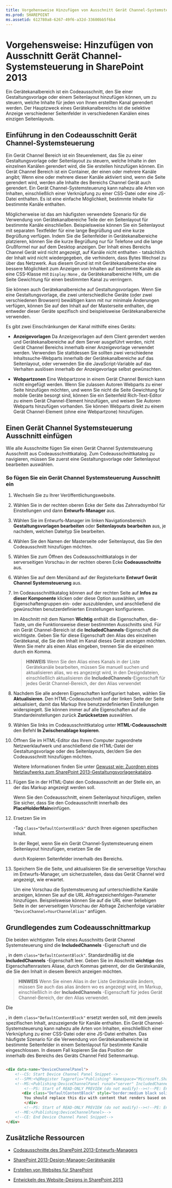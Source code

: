 ```yaml
---
title: Vorgehensweise Hinzufügen von Ausschnitt Gerät Channel-Systemsteuerung in SharePoint 2013
ms.prod: SHAREPOINT
ms.assetid: 612780a8-6267-49f6-a32d-33600bb5f6b4
---
```



# Vorgehensweise: Hinzufügen von Ausschnitt Gerät Channel-Systemsteuerung in SharePoint 2013
Ein Gerätekanalbereich ist ein Codeausschnitt, den Sie einer Gestaltungsvorlage oder einem Seitenlayout hinzufügen können, um zu steuern, welche Inhalte für jeden von Ihnen erstellten Kanal gerendert werden. Der Hauptzweck eines Gerätekanalbereichs ist die selektive Anzeige verschiedener Seitenfelder in verschiedenen Kanälen eines einzigen Seitenlayouts.
## Einführung in den Codeausschnitt Gerät Channel-Systemsteuerung
<a name="Introduction"> </a>

Ein Gerät Channel Bereich ist ein Steuerelement, das Sie zu einer Gestaltungsvorlage oder Seitenlayout zu steuern, welche Inhalte in den einzelnen Kanälen gerendert wird, die Sie erstellen hinzufügen können. Ein Gerät Channel Bereich ist ein Container, der einen oder mehrere Kanäle angibt; Wenn eine oder mehrere dieser Kanäle aktiviert sind, wenn die Seite gerendert wird, werden alle Inhalte des Bereichs Channel Gerät auch gerendert. Ein Gerät Channel-Systemsteuerung kann nahezu alle Arten von Inhalten, einschließlich einer Verknüpfung zu einer CSS-Datei oder eine JS-Datei enthalten. Es ist eine einfache Möglichkeit, bestimmte Inhalte für bestimmte Kanäle enthalten.
  
    
    
Möglicherweise ist das am häufigsten verwendete Szenario für die Verwendung von Gerätekanalbereiche Teile der ein Seitenlayout für bestimmte Kanäle einschließen. Beispielsweise können Sie ein Seitenlayout mit separaten Textfelder für eine lange Begrüßung und eine kurze Begrüßung verfügen. Indem Sie die Seitenfelder in Gerätekanalbereiche platzieren, können Sie die kurze Begrüßung nur für Telefone und die lange Grußformel nur auf dem Desktop anzeigen. Der Inhalt eines Bereichs Channel Gerät wird nicht angezeigt, auf Kanäle nicht enthalten - tatsächlich der Inhalt wird nicht wiedergegeben, die verhindern, dass Bytes Wechsel zu über das Netzwerk. Aus diesem Grund ist mit Gerätekanalbereiche eine bessere Möglichkeit zum Anzeigen von Inhalten auf bestimmte Kanäle als eine CSS-Klasse mit  `Display:None` , da Gerätekanalbereiche Hilfe, um die Seite Gewichtung für einen bestimmten Kanal zu verringern.
  
    
    
Sie können auch Gerätekanalbereiche auf Gestaltungsvorlagen. Wenn Sie eine Gestaltungsvorlage, die zwei unterschiedliche Geräte (oder zwei verschiedenen Browsern) bewältigen kann mit nur minimale Änderungen verfügen, können Sie auf den Inhalt auf der Masterseite enthalten, die entweder dieser Geräte spezifisch sind beispielsweise Gerätekanalbereiche verwenden.
  
    
    
Es gibt zwei Einschränkungen der Kanal mithilfe eines Geräts:
  
    
    

- **Anzeigevorlagen** Da Anzeigevorlagen auf dem Client gerendert werden und Gerätekanalbereiche auf dem Server ausgeführt werden, nicht Gerät Channel Bereichs innerhalb einer Anzeigevorlage verwendet werden. Verwenden Sie stattdessen Sie sollten zwei verschiedene Inhaltssuche-Webparts innerhalb der Gerätekanalbereiche auf das Seitenlayout, oder verwenden Sie die JavaScript-Variable auf das Verhalten auslösen innerhalb der Anzeigevorlage selbst gewünschten.
    
  
- **Webpartzonen** Eine Webpartzone in einem Gerät Channel Bereich kann nicht eingefügt werden. Wenn Sie zulassen Autoren Webparts zu einer Seite hinzufügen möchten, und wenn Sie nicht die Seite Gewichtung für mobile Geräte besorgt sind, können Sie ein Seitenfeld Rich-Text-Editor zu einem Gerät Channel-Element hinzufügen, und weisen Sie Autoren Webparts hinzufügen vorhanden. Sie können Webparts direkt zu einem Gerät Channel-Element (ohne eine Webpartzone) hinzufügen.
    
  

## Einen Gerät Channel Systemsteuerung Ausschnitt einfügen
<a name="InsertSnippet"> </a>

Wie alle Ausschnitte fügen Sie einen Gerät Channel Systemsteuerung Ausschnitt aus Codeausschnittkatalog. Zum Codeausschnittkatalog zu navigieren, müssen Sie zuerst eine Gestaltungsvorlage oder Seitenlayout bearbeiten auswählen.
  
    
    

### So fügen Sie ein Gerät Channel Systemsteuerung Ausschnitt ein


1. Wechseln Sie zu Ihrer Veröffentlichungswebsite.
    
  
2. Wählen Sie in der rechten oberen Ecke der Seite das Zahnradsymbol für Einstellungen und dann **Entwurfs-Manager** aus.
    
  
3. Wählen Sie im Entwurfs-Manager im linken Navigationsbereich **Gestaltungsvorlagen bearbeiten** oder **Seitenlayouts bearbeiten** aus, je nachdem, welchen Dateityp Sie bearbeiten.
    
  
4. Wählen Sie den Namen der Masterseite oder Seitenlayout, das Sie den Codeausschnitt hinzufügen möchten.
    
  
5. Wählen Sie zum Öffnen des Codeausschnittkatalogs in der serverseitigen Vorschau in der rechten oberen Ecke **Codeausschnitte** aus.
    
  
6. Wählen Sie auf dem Menüband auf der Registerkarte **Entwurf** **Gerät Channel Systemsteuerung** aus.
    
  
7. Im Codeausschnittkatalog können auf der rechten Seite auf **Infos zu dieser Komponente** klicken oder diese Option auswählen, um Eigenschaftengruppen ein- oder auszublenden, und anschließend die gewünschten benutzerdefinierten Einstellungen konfigurieren.
    
    Im Abschnitt mit dem Namen **Wichtig** enthält die Eigenschaften, die-Taste, um die Funktionsweise dieser bestimmten Ausschnitts sind. Für ein Gerät Channel-Bereich ist die **IncludedChannels**-Eigenschaft die wichtigste. Geben Sie für diese Eigenschaft den Alias des einzelnen Gerätekanal, die Sie den Inhalt im Kanal dieses Gerät anzeigen möchten. Wenn Sie mehr als einen Alias eingeben, trennen Sie die einzelnen durch ein Komma.
    
    > **HINWEIS**
      > Wenn Sie den Alias eines Kanals in der Liste Gerätekanäle bearbeiten, müssen Sie manuell suchen und aktualisieren alias, wo es angezeigt wird, in den Designdateien, einschließlich aktualisieren die **IncludedChannels**-Eigenschaft für jedes Gerät Channel-Bereich, der den Alias verwendet
8. Nachdem Sie alle anderen Eigenschaften konfiguriert haben, wählen Sie **Aktualisieren**. Den HTML-Codeausschnitt auf der linken Seite der Seite aktualisiert, damit das Markup Ihre benutzerdefinierten Einstellungen widerspiegelt. Sie können immer auf alle Eigenschaften auf die Standardeinstellungen zurück **Zurücksetzen** auswählen.
    
  
9. Wählen Sie links im Codeausschnittkatalog unter **HTML-Codeausschnitt** den Befehl **In Zwischenablage kopieren**.
    
  
10. Öffnen Sie im HTML-Editor das Ihrem Computer zugeordnete Netzwerklaufwerk und anschließend die HTML-Datei der Gestaltungsvorlage oder des Seitenlayouts, der/dem Sie den Codeausschnitt hinzufügen möchten.
    
    Weitere Informationen finden Sie unter  [Gewusst wie: Zuordnen eines Netzlaufwerks zum SharePoint 2013-Gestaltungsvorlagenkatalog](how-to-map-a-network-drive-to-the-sharepoint-2013-master-page-gallery.md).
    
  
11. Fügen Sie in der HTML-Datei den Codeausschnitt an der Stelle ein, an der das Markup angezeigt werden soll.
    
    Wenn Sie den Codeausschnitt, einem Seitenlayout hinzufügen, stellen Sie sicher, dass Sie den Codeausschnitt innerhalb des **PlaceHolderMain**einfügen.
    
  
12. Ersetzen Sie im **<div>**-Tag  `class="DefaultContentBlock"` durch Ihren eigenen spezifischen Inhalt.
    
    In der Regel, wenn Sie ein Gerät Channel-Systemsteuerung einem Seitenlayout hinzufügen, ersetzen Sie die **<div>** durch Kopieren Seitenfelder innerhalb des Bereichs.
    
  
13. Speichern Sie die Seite, und aktualisieren Sie die serverseitige Vorschau im Entwurfs-Manager, um sicherzustellen, dass das Gerät Channel wird angezeigt, wie erwartet.
    
    Um eine Vorschau die Systemsteuerung auf unterschiedliche Kanäle anzeigen, können Sie auf die URL Abfragezeichenfolgen-Parameter hinzufügen. Beispielsweise können Sie auf die URL einer beliebigen Seite in der serverseitigen Vorschau der Abfrage Zeichenfolge variabler  `"DeviceChannel=YourChannelAlias"` anfügen.
    
  

## Grundlegendes zum Codeausschnittmarkup
<a name="UnderstandMarkup"> </a>

Die beiden wichtigsten Teile eines Ausschnitts Gerät Channel Systemsteuerung sind die **IncludedChannels** -Eigenschaft und die **<div>**, in dem `class="DefaultContentBlock"`. Standardmäßig ist die **IncludedChannels** -Eigenschaft leer. Geben Sie im Abschnitt **wichtige** des Eigenschaftenrasters Aliase, durch Kommas getrennt, der die Gerätekanäle, die Sie den Inhalt in diesem Bereich anzeigen möchten.
  
    
    

> **HINWEIS**
> Wenn Sie einen Alias in der Liste Gerätekanäle ändern, müssen Sie auch das alias ändern wo es angezeigt wird, im Markup, einschließlich in der **IncludedChannels** -Eigenschaft für jedes Gerät Channel-Bereich, der den Alias verwendet.
  
    
    

Die **<div>**, in dem `class="DefaultContentBlock"` ersetzt werden soll, mit dem jeweils spezifischen Inhalt, anzuzeigende für Kanäle enthalten. Ein Gerät Channel-Systemsteuerung kann nahezu alle Arten von Inhalten, einschließlich einer Verknüpfung zu einer CSS-Datei oder eine JS-Datei enthalten. Das häufigste Szenario für die Verwendung von Gerätekanalbereiche ist bestimmte Seitenfelder in einem Seitenlayout für bestimmte Kanäle eingeschlossen. In diesem Fall kopieren Sie das Position der **<div>** innerhalb des Bereichs des Geräts Channel Feld Seitenmarkup.
  
    
    



```HTML

<div data-name="DeviceChannelPanel">
    <!--CS: Start Device Channel Panel Snippet-->
    <!--SPM:<%@Register Tagprefix="Publishing" Namespace="Microsoft.SharePoint.Publishing.WebControls" Assembly="Microsoft.SharePoint.Publishing, Version=15.0.0.0, Culture=neutral, PublicKeyToken=71e9bce111e9429c"%>-->
    <!--MS:<Publishing:DeviceChannelPanel runat="server" IncludedChannels="MyPhoneChannel, MyTabletChannel">-->
        <!--PS: Start of READ-ONLY PREVIEW (do not modify)--><!--PE: End of READ-ONLY PREVIEW-->
       <div class="DefaultContentBlock" style="border:medium black solid; background:yellow; color:black; margin:20px; padding:10px;">
        You should replace this div with content that renders based on your Device Channel Panel Properties.    
        </div>
        <!--PS: Start of READ-ONLY PREVIEW (do not modify)--><!--PE: End of READ-ONLY PREVIEW-->
    <!--ME:</Publishing:DeviceChannelPanel>-->
    <!--CE: End Device Channel Panel Snippet-->
</div>

```


## Zusätzliche Ressourcen
<a name="AdditionalResources"> </a>


-  [Codeausschnitte des SharePoint 2013-Entwurfs-Managers](sharepoint-2013-design-manager-snippets.md)
    
  
-  [SharePoint 2013-Design-Manager-Gerätekanäle](sharepoint-2013-design-manager-device-channels.md)
    
  
-  [Erstellen von Websites für SharePoint](build-sites-for-sharepoint.md)
    
  
-  [Entwickeln des Website-Designs in SharePoint 2013](develop-the-site-design-in-sharepoint-2013.md)
    
  


